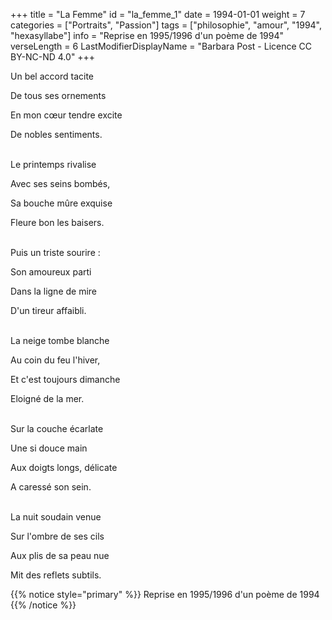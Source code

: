 +++
title = "La Femme"
id = "la_femme_1"
date = 1994-01-01
weight = 7
categories = ["Portraits", "Passion"]
tags = ["philosophie", "amour", "1994", "hexasyllabe"]
info = "Reprise en 1995/1996 d'un poème de 1994"
verseLength = 6
LastModifierDisplayName = "Barbara Post - Licence CC BY-NC-ND 4.0"
+++

Un bel accord tacite

De tous ses ornements

En mon cœur tendre excite

De nobles sentiments.

 \
Le printemps rivalise

Avec ses seins bombés,

Sa bouche mûre exquise

Fleure bon les baisers.

 \
Puis un triste sourire :

Son amoureux parti

Dans la ligne de mire

D'un tireur affaibli.

 \
La neige tombe blanche

Au coin du feu l'hiver,

Et c'est toujours dimanche

Eloigné de la mer.

 \
Sur la couche écarlate

Une si douce main

Aux doigts longs, délicate

A caressé son sein.

 \
La nuit soudain venue

Sur l'ombre de ses cils

Aux plis de sa peau nue

Mit des reflets subtils.

{{% notice style="primary" %}}
Reprise en 1995/1996 d'un poème de 1994
{{% /notice %}}
